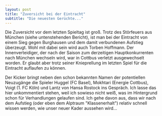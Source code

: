 ```yaml
---
layout: post
title: "Zuversicht bei der Eintracht"
subtitle: "Die neuesten Gerüchte..."
---
```


Die Zuversicht vor dem letzten Spieltag ist groß. Trotz des Störfeuers aus München (siehe untenstehenden Bericht), ist man bei der Eintracht von einem Sieg gegen Burghausen und dem damit verbundenen Aufstieg überzeugt. Wohl mit dabei sein wird auch Torben Hoffmann. Der Innenverteidiger, der nach der Saison zum derzeitigen Hauptkonkurrenten nach München wechseln wird, war in Cottbus verletzt ausgewechselt worden. Er glaubt aber trotz seiner Knieprellung im letzten Spiel für die Eintracht auflaufen zu können.

Der Kicker bringt neben den schon bekannten Namen der potentiellen Neuzugänge die Spieler Huggel (FC Basel), Mokhtari (Energie Cottbus), Voigt (1. FC Köln) und Lantz von Hansa Rostock ins Gespräch. Ich lasse das hier unkommentiert stehen, weil ich sowieso nicht weiß, was im Hintergrund schon für Verhandlungen gelaufen sind. Ich gehe davon aus, dass wir nach dem Aufstieg (oder eben dem Alptraum "Klassenerhalt") relativ schnell wissen werden, wie unser neuer Kader aussehen wird...

